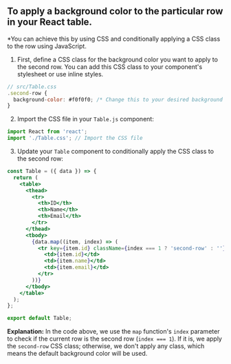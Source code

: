 ## To apply a background color to the particular row in your React table.

*You can achieve this by using CSS and conditionally applying a CSS class to the  row using JavaScript.

1. First, define a CSS class for the background color you want to apply to the second row. You can add this CSS class to your component's stylesheet or use inline styles.

```jsx
// src/Table.css
.second-row {
  background-color: #f0f0f0; /* Change this to your desired background color */
}
```

2. Import the CSS file in your `Table.js` component:

```jsx
import React from 'react';
import './Table.css'; // Import the CSS file
```

3. Update your `Table` component to conditionally apply the CSS class to the second row:

```jsx
const Table = ({ data }) => {
  return (
    <table>
      <thead>
        <tr>
          <th>ID</th>
          <th>Name</th>
          <th>Email</th>
        </tr>
      </thead>
      <tbody>
        {data.map((item, index) => (
          <tr key={item.id} className={index === 1 ? 'second-row' : ''}>
            <td>{item.id}</td>
            <td>{item.name}</td>
            <td>{item.email}</td>
          </tr>
        ))}
      </tbody>
    </table>
  );
};

export default Table;
```

**Explanation:**
In the code above, we use the `map` function's `index` parameter to check if the current row is the second row (`index === 1`). If it is, we apply the `second-row` CSS class; otherwise, we don't apply any class, which means the default background color will be used.
